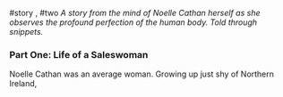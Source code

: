 #story , #two
*A story from the mind of Noelle Cathan herself as she observes the profound perfection of the human body. Told through snippets.*

### Part One: Life of a Saleswoman

Noelle Cathan was an average woman. Growing up just shy of Northern Ireland, 